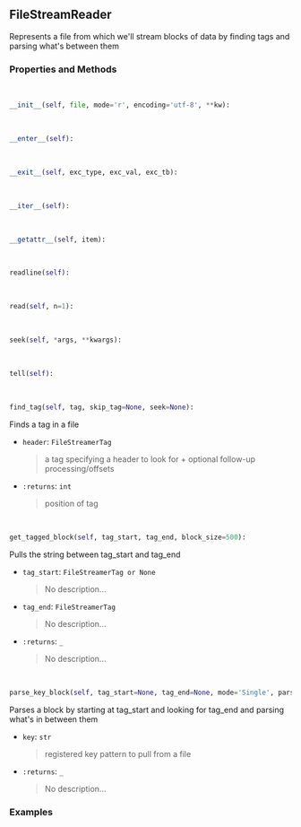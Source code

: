 ## <a id="McUtils.Parsers.FileStreamer.FileStreamReader">FileStreamReader</a>
Represents a file from which we'll stream blocks of data by finding tags and parsing what's between them

### Properties and Methods
<a id="McUtils.Parsers.FileStreamer.FileStreamReader.__init__">&nbsp;</a>
```python
__init__(self, file, mode='r', encoding='utf-8', **kw): 
```

<a id="McUtils.Parsers.FileStreamer.FileStreamReader.__enter__">&nbsp;</a>
```python
__enter__(self): 
```

<a id="McUtils.Parsers.FileStreamer.FileStreamReader.__exit__">&nbsp;</a>
```python
__exit__(self, exc_type, exc_val, exc_tb): 
```

<a id="McUtils.Parsers.FileStreamer.FileStreamReader.__iter__">&nbsp;</a>
```python
__iter__(self): 
```

<a id="McUtils.Parsers.FileStreamer.FileStreamReader.__getattr__">&nbsp;</a>
```python
__getattr__(self, item): 
```

<a id="McUtils.Parsers.FileStreamer.FileStreamReader.readline">&nbsp;</a>
```python
readline(self): 
```

<a id="McUtils.Parsers.FileStreamer.FileStreamReader.read">&nbsp;</a>
```python
read(self, n=1): 
```

<a id="McUtils.Parsers.FileStreamer.FileStreamReader.seek">&nbsp;</a>
```python
seek(self, *args, **kwargs): 
```

<a id="McUtils.Parsers.FileStreamer.FileStreamReader.tell">&nbsp;</a>
```python
tell(self): 
```

<a id="McUtils.Parsers.FileStreamer.FileStreamReader.find_tag">&nbsp;</a>
```python
find_tag(self, tag, skip_tag=None, seek=None): 
```
Finds a tag in a file
- `header`: `FileStreamerTag`
    >a tag specifying a header to look for + optional follow-up processing/offsets
- `:returns`: `int`
    >position of tag

<a id="McUtils.Parsers.FileStreamer.FileStreamReader.get_tagged_block">&nbsp;</a>
```python
get_tagged_block(self, tag_start, tag_end, block_size=500): 
```
Pulls the string between tag_start and tag_end
- `tag_start`: `FileStreamerTag or None`
    >No description...
- `tag_end`: `FileStreamerTag`
    >No description...
- `:returns`: `_`
    >No description...

<a id="McUtils.Parsers.FileStreamer.FileStreamReader.parse_key_block">&nbsp;</a>
```python
parse_key_block(self, tag_start=None, tag_end=None, mode='Single', parser=None, parse_mode='List', num=None, **ignore): 
```
Parses a block by starting at tag_start and looking for tag_end and parsing what's in between them
- `key`: `str`
    >registered key pattern to pull from a file
- `:returns`: `_`
    >No description...

### Examples
